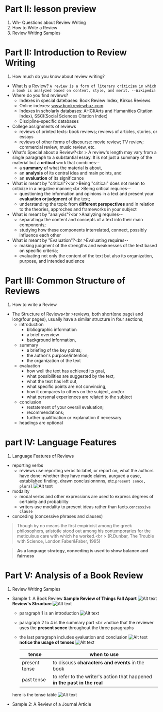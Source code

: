 # Part II: lesson preview
1. Wh- Questions about Review Writing
1. How to Write a Review
1. Review Writing Samples

# Part II: Introduction to Review Writing
1. How much do you know about review writing?
  * What Is a Review?
  `A review is a form of literary criticism in which a book is analyzed based on content, style, and merit. --Wikipedia`
  * Where do you find reviews?
    - Indexes in special datebases: Book Review Index, Kirkus Reviews
    - Online indexes: www.bookreviewbuz.com
    - Indexes in scholarly databases: AHCI(Arts and Humanities  Citation Index), SSCI(Social Sciences Citation Index)
    - Discipline-specific databases
  * College assignments of reviews
    - reviews of printed texts: book reviews; reviews of articles, stories, or essays
    - reviews of other forms of discourse: movie review; TV review; commercial review; music review, etc.
  * What's Special about a Review?<br \> A review's length may vary from a single paragraph to a substantial essay. It is not just a summary of the material but a **critical** work that combines--
    - a **summary** of what the material is about,
    - an **analysis** of its central idea and main points, and 
    - an **evaluation** of its significance
  * What is meant by "critical"?<br \>Being "critical" does not mean to criticize in a negative manner;<br \>Being critical requires--
    - questioning the information and opinions in a text and present your **evaluation or judgment** of the text;
    - understanding the topic from **different perspectives** and in relation to the theories, approches and frameworks in your subject 
  * What is meant by "analysis"?<br \>Analyzing requires--
    - separatinga the content and concepts of a text into their main components;
    - studying how these components interrelated, connect, possibly influence each other
  * What is meant by "Evaluation"?<br \>Evaluating requires--
    - making judgment of the strengths and weaknesses of the text based on specific criteria;
    - evaluating not only the content of the text but also its organization, purpose, and intended audience

# Part III: Common Structure of Reviews
1. How to write a Review
  * The Structure of Reviews<br \>reviews, both short(one page) and long(four pages), usually have a similar structure in four sections;
    - introduction
      - bibliographic information
      - a brief overview
      - background information,
    - summary
      - a briefing of the key points;
      - the author's purpose/intention;
      - the organization of the text
    - evaluation
      - how well the text has achieved its goal,
      - what possibilities are suggested by the text,
      - what the text has left out,
      - what specific points are not convincing,
      - how it compares to others on the subject, and/or
      - what personal experiences are related to the subject
    - conclusion
      - restatement of your overall evaluation;
      - recommendations;
      - further qualification or explanation if necessary
    - headings are optional

# part IV: Language Features
1. Language Features of Reviews
  * reporting verbs
    - reviews use reporting verbs to label, or report on, what the authors have done: whether they have made claims, aurgued a case, established finding, drawn conclusionnnns, etc.`present sence, plural`
  ![Alt text](./pic/23crv.jpg "common reporting verbs")
  * modality
    - modal verbs and other expressions are used to express degrees of certainty and probability
    - writers use modality to present ideas rather than facts.`concessive clause`
  * conceding (concessive phrases and clauses)

  > Though by no means the first empiricist among the greek philosophers, aristotle stood out among his contemporaries for the meticulous care with which he worked.<br \>    (R.Dunbar, The Trouble with Science, London:Faber&Faber, 1995)

  > **As a language strategy, conceding is used to show balance and fairness**

# Part V: Analysis of a Book Review
1. Review Writing Samples 
  * Sample 1: A Book Review
  __Sample Review of Things Fall Apart__
  ![Alt text](./pic/23sample1.png)
  __Review's Structure__
  ![Alt text](./pic/23sample1_1.png)
    - paragraph 1 is an introduction
    ![Alt text](./pic/23sample1_p1.png)
    - paragraph 2 to 4 is the summary part <br \>notice that the reviewer uses the __present sence__ throughout the three paragraphs 
    - the last paragraph includes evaluation and conclusion
    ![Alt text](./pic/23sample1_p2.png)
    **notice the usage of tenses**
    ![Alt text](./pic/23sample1_p3.png)

      |tense|when to use|
      |-----|-----------|
      |present tense|to discuss __characters and events__ in the book|
      |past tense|to refer to the writer's action that happened __in the past in the real__|
    here is the tense table
    ![Alt text](./pic/23simple_tenses.gif)

  * Sample 2: A Review of a Journal Article
